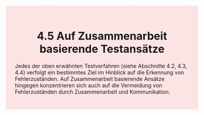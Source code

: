 <div class="rounded-lg border shadow-sm" style="background: linear-gradient(135deg,#fde4e4 0%,#fce4e4 100%); padding: 24px; border-color: #fda4af">
  <header style="margin-bottom:12px">
    <h1 class="text-2xl font-bold text-gray-900">4.5 Auf Zusammenarbeit basierende Testansätze</h1>
  </header>
  <article class="prose max-w-none">
    <p>Jedes der oben erwähnten Testverfahren (siehe Abschnitte 4.2, 4.3, 4.4) verfolgt ein bestimmtes Ziel im Hinblick auf die Erkennung von Fehlerzuständen. Auf Zusammenarbeit basierende Ansätze hingegen konzentrieren sich auch auf die Vermeidung von Fehlerzuständen durch Zusammenarbeit und Kommunikation.</p>
  </article>
</div>
